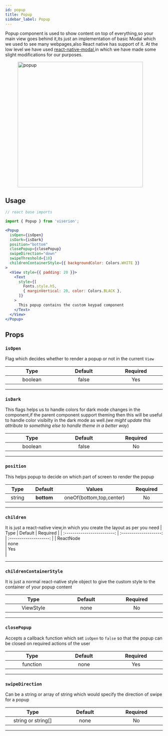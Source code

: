 ```yaml
---
id: popup
title: Popup
sidebar_label: Popup
---
```


Popup component is used to show content on top of everything,so your main view goes behind it,its just an implementation of basic Modal which we used to see many webpages,also React native has support of it.
At the low level we have used [react-native-modal](https://www.npmjs.com/package/react-native-modal),in which we have made some slight modifications for our purposes.

<div>
    <figure>
      <img src="/viserion/img/popup.png" alt="popup" height="400"/>
    </figure>
</div>


## Usage

```jsx
// react base imports

import { Popup } from 'viserion';

<Popup
  isOpen={isOpen}
  isDark={isDark}
  position="bottom"
  closePopup={closePopup}
  swipeDirection="down"
  swipeThreshold={10}
  childrenContainerStyle={{ backgroundColor: Colors.WHITE }}
>
  <View style={{ padding: 20 }}>
    <Text
      style={[
        Fonts.style.h5,
        { marginVertical: 20, color: Colors.BLACK },
      ]}
    >
      This popup contains the custom keypad component
    </Text>
  </View>
</Popup>

```
## Props

### `isOpen`

Flag which decides whether to render a popup or not in the current `View`

|            Type             |        Default         |        Required        |
| :-------------------------: | :--------------------: | :--------------------: |
| boolean <img width="500"/> | false<img width="500"/> | Yes <img width="500"/> |

---

### `isDark`

This flags helps us to handle colors for dark mode changes in the component,if the parent component support theming then this will be useful to handle color visibilty in the dark mode as well.(*we might update this attribute to something else to handle theme in a better way*)

|           Type            |         Default         |        Required        |
| :-----------------------: | :---------------------: | :--------------------: |
| boolean <img width="500"/> | false <img width="500"/> | No <img width="500"/> |

---

### `position`

This helps popup to decide on which part of screen to render the popup

|        Type         |    Default     |     Values     | Required|
| :-----------------: | :------------: | :------------:   | :------------:
| string <img width="500"/> | **bottom** <img width="500"/> |  oneOf(bottom,top,center) <img width="500"/> | No <img width="500"/>

---

### `children`

It is just a react-native view,in which you create the layout as per you need
|            Type             |        Default         |        Required        |
| :-------------------------: | :--------------------: | :--------------------: |
| ReactNode <img width="500"/> | none<img width="500"/> | Yes <img width="500"/> |

---

### `childrenContainerStyle`

It is just a normal react-native style object to give the custom style to the container of your popup content

|            Type             |        Default         |        Required        |
| :-------------------------: | :--------------------: | :--------------------: |
| ViewStyle <img width="500"/> | none<img width="500"/> | No <img width="500"/> |

---

### `closePopup`

Accepts a callback function which set `isOpen` to `false` so that the popup can be closed on required actions of the user

|            Type             |        Default         |        Required        |
| :-------------------------: | :--------------------: | :--------------------: |
| function <img width="500"/> | none<img width="500"/> | Yes <img width="500"/> |

---


### `swipeDirection`

Can be a string or array of string which would specify the direction of swipe for a popup

|            Type             |        Default         |        Required        |
| :-------------------------: | :--------------------: | :--------------------: |
| string or string[] <img width="500"/> | none<img width="500"/> | No <img width="500"/> |

---
